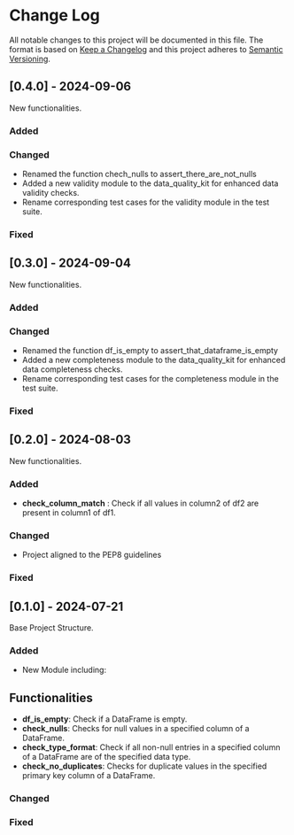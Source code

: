 # Change Log
All notable changes to this project will be documented in this file.
The format is based on [Keep a Changelog](http://keepachangelog.com/)
and this project adheres to [Semantic Versioning](http://semver.org/).

## [0.4.0] - 2024-09-06
New functionalities.
### Added

### Changed
- Renamed the function chech_nulls to assert_there_are_not_nulls
- Added a new validity module to the data_quality_kit for enhanced data validity checks.
- Rename corresponding test cases for the validity module in the test suite.

### Fixed

## [0.3.0] - 2024-09-04
New functionalities.
### Added

### Changed
- Renamed the function df_is_empty to assert_that_dataframe_is_empty
- Added a new completeness module to the data_quality_kit for enhanced data completeness checks.
- Rename corresponding test cases for the completeness module in the test suite.

### Fixed

## [0.2.0] - 2024-08-03
New functionalities.
### Added
- **check_column_match** : Check if all values in column2 of df2 are present in column1 of df1.
### Changed
- Project aligned to the PEP8 guidelines
### Fixed


## [0.1.0] - 2024-07-21
Base Project Structure.
### Added
- New Module including:
## Functionalities
- **df_is_empty**: Check if a DataFrame is empty.
- **check_nulls**: Checks for null values in a specified column of a DataFrame.
- **check_type_format**: Check if all non-null entries in a specified column of a DataFrame are of the specified data type.
- **check_no_duplicates**: Checks for duplicate values in the specified primary key column of a DataFrame.
### Changed
### Fixed